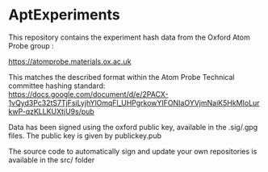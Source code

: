 # AptExperiments 
This repository contains the experiment hash data from
the Oxford Atom Probe group : 

https://atomprobe.materials.ox.ac.uk

This matches the described format within the Atom Probe Technical
committee hashing standard:
https://docs.google.com/document/d/e/2PACX-1vQyd3Pc32tS7TjFsiLyjhYlOmqFl_UHPgrkowYIFONIaOYVjmNaiK5HkMIoLurkwP-qzKLLKUXtjU9s/pub

Data has been signed using the oxford public key, available in the
.sig/.gpg files. The public key is given by publickey.pub

The source code to automatically sign and update your own repositories
is available in the src/ folder
